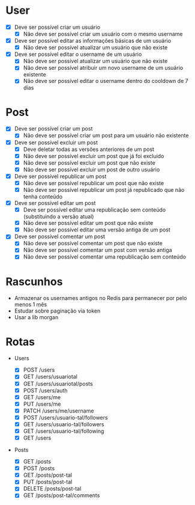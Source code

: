 # User

- [x] Deve ser possível criar um usuário
  - [x] Não deve ser possível criar um usuário com o mesmo username
- [x] Deve ser possível editar as informações básicas de um usuário
  - [x] Não deve ser possível atualizar um usuário que não existe
- [x] Deve ser possível editar o username de um usuário
  - [x] Não deve ser possível atualizar um usuário que não existe
  - [x] Não deve ser possível atribuir um novo username de um usuário existente
  - [x] Não deve ser possível editar o username dentro do cooldown de 7 dias

# Post

- [x] Deve ser possível criar um post
  - [x] Não deve ser possível criar um post para um usuário não existente
- [x] Deve ser possível excluir um post
  - [x] Deve deletar todas as versões anteriores de um post
  - [x] Não deve ser possível excluir um post que já foi excluido
  - [x] Não deve ser possível excluir um post que não existe
  - [x] Não deve ser possível excluir um post de outro usuário
- [x] Deve ser possível republicar um post
  - [x] Não deve ser possível republicar um post que não existe
  - [x] Não deve ser possível republicar um post já republicado que não tenha conteúdo
- [x] Deve ser possível editar um post
  - [x] Deve ser possível editar uma republicação sem conteúdo (substituindo a versão atual)
  - [x] Não deve ser possível editar um post que não existe
  - [x] Não deve ser possível editar uma versão antiga de um post
- [x] Deve ser possível comentar um post
  - [x] Não deve ser possível comentar um post que não existe
  - [x] Não deve ser possível comentar um post com versão antiga
  - [x] Não deve ser possível comentar uma republicação sem conteúdo

# Rascunhos

- Armazenar os usernames antigos no Redis para permanecer por pelo menos 1 mês
- Estudar sobre paginação via token
- Usar a lib morgan

# Rotas

- Users

  - [x] POST /users
  - [x] GET /users/usuariotal
  - [x] GET /users/usuariotal/posts
  - [x] POST /users/auth
  - [x] GET /users/me
  - [x] PUT /users/me
  - [x] PATCH /users/me/username
  - [x] POST /users/usuario-tal/followers
  - [x] GET /users/usuario-tal/followers
  - [x] GET /users/usuario-tal/following
  - [x] GET /users

- Posts
  - [x] GET /posts
  - [x] POST /posts
  - [x] GET /posts/post-tal
  - [x] PUT /posts/post-tal
  - [x] DELETE /posts/post-tal
  - [x] GET /posts/post-tal/comments
